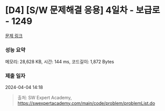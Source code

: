 # [D4] [S/W 문제해결 응용] 4일차 - 보급로 - 1249 

[문제 링크](https://swexpertacademy.com/main/code/problem/problemDetail.do?contestProbId=AV15QRX6APsCFAYD) 

### 성능 요약

메모리: 28,628 KB, 시간: 144 ms, 코드길이: 1,872 Bytes

### 제출 일자

2024-04-04 14:18



> 출처: SW Expert Academy, https://swexpertacademy.com/main/code/problem/problemList.do